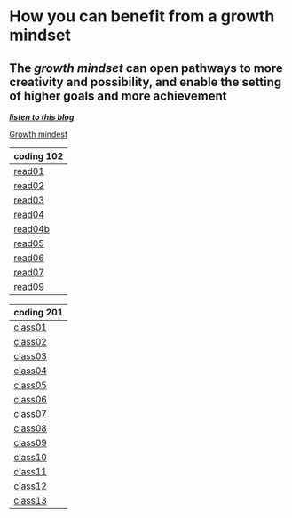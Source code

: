 # How you can benefit from a growth mindset

## The *growth mindset* can open pathways to more creativity and possibility, and enable the setting of higher goals and more achievement

[***listen to this blog***](https://soundcloud.com/atlassian-software/perseverance-gumption-traps-and-maintaining-a-growth-mindset)

[Growth mindest](https://3kllhk1ibq34qk6sp3bhtox1-wpengine.netdna-ssl.com/wp-content/uploads/NewGrowthMindset2.png)

|coding 102|
|----|
|[read01](https://denakof.github.io/reading-notes/102/read01)|
|[read02](https://denakof.github.io/reading-notes/102/read02)|
|[read03](https://denakof.github.io/reading-notes/102/read03)|
|[read04](https://denakof.github.io/reading-notes/102/read04)|
|[read04b](https://denakof.github.io/reading-note/102/read04b)|
|[read05](https://denakof.github.io/reading-notes/102/read05)|
|[read06](https://denakof.github.io/reading-notes/102/read06)|
|[read07](https://denakof.github.io/reading-notes/102/read07)|
|[read09](https://denakof.github.io/reading-notes/102/read09)|

|coding 201|
|-----|
|[class01](https://denakof.github.io/reading-notes/class01)|
|[class02](https://denakof.github.io/reading-notes/class02)|
|[class03](https://denakof.github.io/reading-notes/class03)|
|[class04](https://denakof.github.io/reading-notes/class04)|
|[class05](https://denakof.github.io/reading-notes/class05)|
|[class06](https://denakof.github.io/reading-notes/class06)|
|[class07](https://denakof.github.io/reading-notes/class07)|
|[class08](https://denakof.github.io/reading-notes/class08)|
|[class09](https://denakof.github.io/reading-notes/class09)|
|[class10](https://denakof.github.io/reading-notes/class10)|
|[class11](https://denakof.github.io/reading-notes/class11)|
|[class12](https://denakof.github.io/reading-notes/class12)|
|[class13](https://denakof.github.io/reading-notes/class13)|

